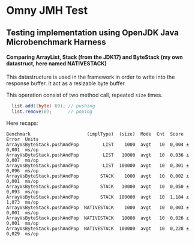 # Omny JMH Test 
## Testing implementation using OpenJDK Java Microbenchmark Harness

#### Comparing ArrayList, Stack (from the JDK17) and ByteStack (my own datastruct, here named NATIVESTACK)

This datastructure is used in the framework in order to write into the response buffer.
it act as a resizable byte buffer.

This operation consist of two method call, repeated `size` times.
```java
  list.add((byte) 69); // pushing
  list.remove(0);      // poping
```
Here recaps:
```
Benchmark                     (implType)  (size)  Mode  Cnt  Score    Error  Units
ArrayVsByteStack.pushAndPop         LIST    1000  avgt   10  0,004 ±  0,001  ms/op
ArrayVsByteStack.pushAndPop         LIST   10000  avgt   10  0,036 ±  0,007  ms/op
ArrayVsByteStack.pushAndPop         LIST  100000  avgt   10  0,301 ±  0,096  ms/op
ArrayVsByteStack.pushAndPop        STACK    1000  avgt   10  0,002 ±  0,001  ms/op
ArrayVsByteStack.pushAndPop        STACK   10000  avgt   10  0,050 ±  0,093  ms/op
ArrayVsByteStack.pushAndPop        STACK  100000  avgt   10  1,184 ±  1,073  ms/op
ArrayVsByteStack.pushAndPop  NATIVESTACK    1000  avgt   10  0,003 ±  0,001  ms/op
ArrayVsByteStack.pushAndPop  NATIVESTACK   10000  avgt   10  0,026 ±  0,001  ms/op
ArrayVsByteStack.pushAndPop  NATIVESTACK  100000  avgt   10  0,228 ±  0,029  ms/op
```